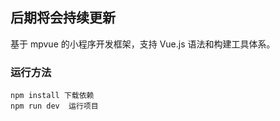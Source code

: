

## 后期将会持续更新

基于 mpvue 的小程序开发框架，支持 Vue.js 语法和构建工具体系。
### 运行方法
```
npm install 下载依赖
npm run dev  运行项目
```
